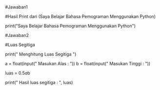 #Jawaban1

#Hasil Print dari (Saya Belajar Bahasa Pemograman Menggunakan Python)

print("Saya Belajar Bahasa Pemograman Menggunakan Python")

#Jawaban2

#Luas Segitiga 

print(" Menghitung Luas Segitiga ")

a = float(input(" Masukan Alas : "))
b = float(input(" Masukan Tinggi : "))

luas = 0.5*a*b

print(" Hasil luas segitiga : ", luas)